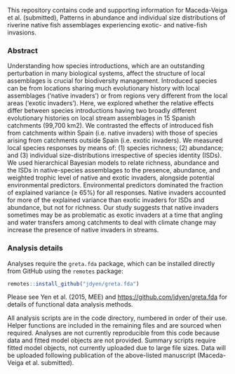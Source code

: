 This repository contains code and supporting information for Maceda-Veiga et al. (submitted), Patterns in abundance and individual size distributions of riverine native fish assemblages experiencing exotic- and native-fish invasions.


### Abstract
Understanding how species introductions, which are an outstanding perturbation in many biological systems, affect the structure of local assemblages is crucial for biodiversity management. Introduced species can be from locations sharing much evolutionary history with local assemblages (‘native invaders’) or from regions very different from the local areas (‘exotic invaders’). Here, we explored whether the relative effects differ between species introductions having two broadly different evolutionary histories on local stream assemblages in 15 Spanish catchments (99,700 km2). We contrasted the effects of introduced fish from catchments within Spain (i.e. native invaders) with those of species arising from catchments outside Spain (i.e. exotic invaders). We measured local species responses by means of: (1) species richness; (2) abundance; and (3) individual size-distributions irrespective of species identity (ISDs). We used hierarchical Bayesian models to relate richness, abundance and the ISDs in native-species assemblages to the presence, abundance, and weighted trophic level of native and exotic invaders, alongside potential environmental predictors. Environmental predictors dominated the fraction of explained variance (≥ 65%) for all responses. Native invaders accounted for more of the explained variance than exotic invaders for ISDs and abundance, but not for richness. Our study suggests that native invaders sometimes may be as problematic as exotic invaders at a time that angling and water transfers among catchments to deal with climate change may increase the presence of native invaders in streams.


### Analysis details

Analyses require the `greta.fda` package, which can be installed directly from GitHub using the `remotes` package:
``` r
remotes::install_github("jdyen/greta.fda")
```
Please see Yen et al. (2015, MEE) and https://github.com/jdyen/greta.fda for details of functional data analysis methods.

All analysis scripts are in the code directory, numbered in order of their use. Helper functions are included in the remaining files and are sourced when required. Analyses are not currently reproducible from this code because data and fitted model objects are not provided. Summary scripts require fitted model objects, not currently uploaded due to large file sizes. Data will be uploaded following publication of the above-listed manuscript (Maceda-Veiga et al. submitted).
